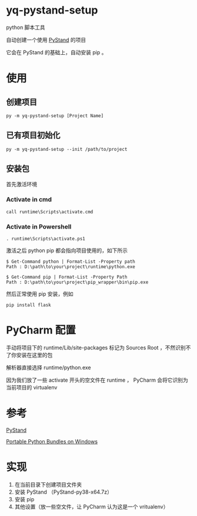 # yq-pystand-setup

python 脚本工具

自动创建一个使用 [PyStand](https://github.com/skywind3000/PyStand) 的项目

它会在 PyStand 的基础上，自动安装 pip 。

# 使用

## 创建项目

```
py -m yq-pystand-setup [Project Name]
```

## 已有项目初始化

```
py -m yq-pystand-setup --init /path/to/project
```

## 安装包

首先激活环境

### Activate in cmd

```
call runtime\Scripts\activate.cmd
```

### Activate in Powershell

```
. runtime\Scripts\activate.ps1
```

激活之后 python pip 都会指向项目使用的，如下所示

```
$ Get-Command python | Format-List -Property path
Path : D:\path\to\your\project\runtime\python.exe

$ Get-Command pip | Format-List -Property Path
Path : D:\path\to\your\project\pip_wrapper\bin\pip.exe
```

然后正常使用 pip 安装，例如

```
pip install flask
```

# PyCharm 配置

手动将项目下的 runtime/Lib/site-packages 标记为 Sources Root ，不然识别不了你安装在这里的包

解析器直接选择 runtime/python.exe

因为我们放了一些 activate 开头的空文件在 runtime ， PyCharm 会将它识别为当前项目的 virtualenv

# 参考

[PyStand](https://github.com/skywind3000/PyStand)

[Portable Python Bundles on Windows](https://dev.to/treehouse/portable-python-bundles-on-windows-41ac)

# 实现

1. 在当前目录下创建项目文件夹
2. 安装 PyStand （PyStand-py38-x64.7z）
3. 安装 pip
4. 其他设置（放一些空文件，让 PyCharm 认为这是一个 vritualenv）

